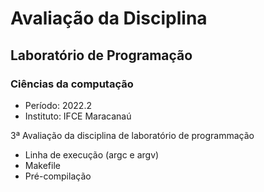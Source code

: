 # Avaliação da Disciplina
## Laboratório de Programação
### Ciências da computação

- Período: 2022.2
- Instituto: IFCE Maracanaú

3ª Avaliação da disciplina de laboratório de programmação

- Linha de execução (argc e argv)
- Makefile
- Pré-compilação
